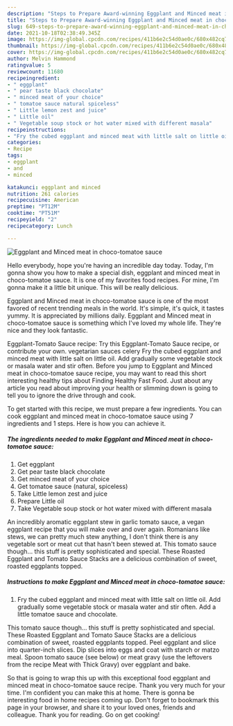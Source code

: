 ```yaml
---
description: "Steps to Prepare Award-winning Eggplant and Minced meat in choco-tomatoe sauce"
title: "Steps to Prepare Award-winning Eggplant and Minced meat in choco-tomatoe sauce"
slug: 649-steps-to-prepare-award-winning-eggplant-and-minced-meat-in-choco-tomatoe-sauce
date: 2021-10-18T02:38:49.345Z
image: https://img-global.cpcdn.com/recipes/411b6e2c54d0ae0c/680x482cq70/eggplant-and-minced-meat-in-choco-tomatoe-sauce-recipe-main-photo.jpg
thumbnail: https://img-global.cpcdn.com/recipes/411b6e2c54d0ae0c/680x482cq70/eggplant-and-minced-meat-in-choco-tomatoe-sauce-recipe-main-photo.jpg
cover: https://img-global.cpcdn.com/recipes/411b6e2c54d0ae0c/680x482cq70/eggplant-and-minced-meat-in-choco-tomatoe-sauce-recipe-main-photo.jpg
author: Melvin Hammond
ratingvalue: 5
reviewcount: 11680
recipeingredient:
- " eggplant"
- " pear taste black chocolate"
- " minced meat of your choice"
- " tomatoe sauce natural spiceless"
- " Little lemon zest and juice"
- " Little oil"
- " Vegetable soup stock or hot water mixed with different masala"
recipeinstructions:
- "Fry the cubed eggplant and minced meat with little salt on little oil. Add gradually some vegetable stock or masala water and stir often. Add a little tomatoe sauce and chocolate."
categories:
- Recipe
tags:
- eggplant
- and
- minced

katakunci: eggplant and minced 
nutrition: 261 calories
recipecuisine: American
preptime: "PT12M"
cooktime: "PT51M"
recipeyield: "2"
recipecategory: Lunch

---
```



![Eggplant and Minced meat in choco-tomatoe sauce](https://img-global.cpcdn.com/recipes/411b6e2c54d0ae0c/680x482cq70/eggplant-and-minced-meat-in-choco-tomatoe-sauce-recipe-main-photo.jpg)

Hello everybody, hope you're having an incredible day today. Today, I'm gonna show you how to make a special dish, eggplant and minced meat in choco-tomatoe sauce. It is one of my favorites food recipes. For mine, I'm gonna make it a little bit unique. This will be really delicious.

Eggplant and Minced meat in choco-tomatoe sauce is one of the most favored of recent trending meals in the world. It's simple, it's quick, it tastes yummy. It is appreciated by millions daily. Eggplant and Minced meat in choco-tomatoe sauce is something which I've loved my whole life. They're nice and they look fantastic.

Eggplant-Tomato Sauce recipe: Try this Eggplant-Tomato Sauce recipe, or contribute your own. vegetarian sauces celery Fry the cubed eggplant and minced meat with little salt on little oil. Add gradually some vegetable stock or masala water and stir often. Before you jump to Eggplant and Minced meat in choco-tomatoe sauce recipe, you may want to read this short interesting healthy tips about Finding Healthy Fast Food. Just about any article you read about improving your health or slimming down is going to tell you to ignore the drive through and cook.


To get started with this recipe, we must prepare a few ingredients. You can cook eggplant and minced meat in choco-tomatoe sauce using 7 ingredients and 1 steps. Here is how you can achieve it.

<!--inarticleads1-->

##### The ingredients needed to make Eggplant and Minced meat in choco-tomatoe sauce:

1. Get  eggplant
1. Get  pear taste black chocolate
1. Get  minced meat of your choice
1. Get  tomatoe sauce (natural, spiceless)
1. Take  Little lemon zest and juice
1. Prepare  Little oil
1. Take  Vegetable soup stock or hot water mixed with different masala


An incredibly aromatic eggplant stew in garlic tomato sauce, a vegan eggplant recipe that you will make over and over again. Romanians like stews, we can pretty much stew anything, I don&#39;t think there is any vegetable sort or meat cut that hasn&#39;t been stewed at. This tomato sauce though… this stuff is pretty sophisticated and special. These Roasted Eggplant and Tomato Sauce Stacks are a delicious combination of sweet, roasted eggplants topped. 

<!--inarticleads2-->

##### Instructions to make Eggplant and Minced meat in choco-tomatoe sauce:

1. Fry the cubed eggplant and minced meat with little salt on little oil. Add gradually some vegetable stock or masala water and stir often. Add a little tomatoe sauce and chocolate.


This tomato sauce though… this stuff is pretty sophisticated and special. These Roasted Eggplant and Tomato Sauce Stacks are a delicious combination of sweet, roasted eggplants topped. Peel eggplant and slice into quarter-inch slices. Dip slices into eggs and coat with starch or matzo meal. Spoon tomato sauce (see below) or meat gravy (use the leftovers from the recipe Meat with Thick Gravy) over eggplant and bake. 

So that is going to wrap this up with this exceptional food eggplant and minced meat in choco-tomatoe sauce recipe. Thank you very much for your time. I'm confident you can make this at home. There is gonna be interesting food in home recipes coming up. Don't forget to bookmark this page in your browser, and share it to your loved ones, friends and colleague. Thank you for reading. Go on get cooking!
